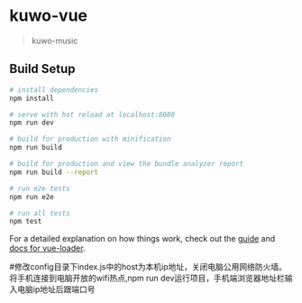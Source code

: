# kuwo-vue

> kuwo-music

## Build Setup

``` bash
# install dependencies
npm install

# serve with hot reload at localhost:8080
npm run dev

# build for production with minification
npm run build

# build for production and view the bundle analyzer report
npm run build --report

# run e2e tests
npm run e2e

# run all tests
npm test
```

For a detailed explanation on how things work, check out the [guide](http://vuejs-templates.github.io/webpack/) and [docs for vue-loader](http://vuejs.github.io/vue-loader).

#修改config目录下index.js中的host为本机ip地址，关闭电脑公用网络防火墙。将手机连接到电脑开放的wifi热点,npm run dev运行项目，手机端浏览器地址栏输入电脑ip地址后跟端口号